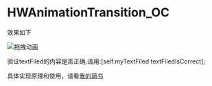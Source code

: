 # HWAnimationTransition_OC

效果如下

![拖拽动画](https://github.com/Loveway/HWAnimationTransition_OC/blob/master/pan_oc.gif)

验证textFiled的内容是否正确,请用:[self.myTextFiled textFiledIsCorrect];

具体实现原理和使用，请看[我的简书](http://www.jianshu.com/p/8690dfac5249)
